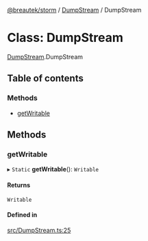 [@breautek/storm](../README.md) / [DumpStream](../modules/DumpStream.md) / DumpStream

# Class: DumpStream

[DumpStream](../modules/DumpStream.md).DumpStream

## Table of contents

### Methods

- [getWritable](DumpStream.DumpStream-1.md#getwritable)

## Methods

### getWritable

▸ `Static` **getWritable**(): `Writable`

#### Returns

`Writable`

#### Defined in

[src/DumpStream.ts:25](https://github.com/breautek/storm/blob/8fb5f8c/src/DumpStream.ts#L25)
